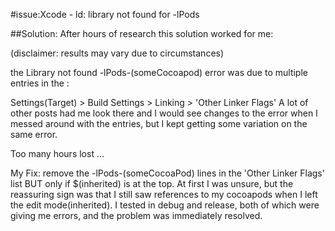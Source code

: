 #issue:Xcode - ld: library not found for -lPods


##Solution:
After hours of research this solution worked for me:

(disclaimer: results may vary due to circumstances)

the Library not found -lPods-(someCocoapod) error was due to multiple entries in the :

Settings(Target) > Build Settings > Linking > 'Other Linker Flags'
A lot of other posts had me look there and I would see changes to the error when I messed around with the entries, but I kept getting some variation on the same error.

Too many hours lost ...

My Fix:
remove the -lPods-(someCocoaPod) lines in the 'Other Linker Flags' list BUT only if $(inherited) is at the top. At first I was unsure, but the reassuring sign was that I still saw references to my cocoapods when I left the edit mode(inherited). I tested in debug and release, both of which were giving me errors, and the problem was immediately resolved.